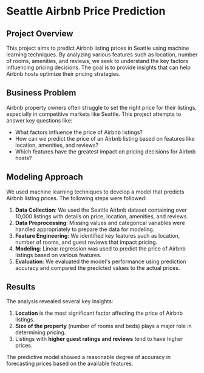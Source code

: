 # Seattle Airbnb Price Prediction

## Project Overview
This project aims to predict Airbnb listing prices in Seattle using machine learning techniques. By analyzing various features such as location, number of rooms, amenities, and reviews, we seek to understand the key factors influencing pricing decisions. The goal is to provide insights that can help Airbnb hosts optimize their pricing strategies.

## Business Problem
Airbnb property owners often struggle to set the right price for their listings, especially in competitive markets like Seattle. This project attempts to answer key questions like:
- What factors influence the price of Airbnb listings?
- How can we predict the price of an Airbnb listing based on features like location, amenities, and reviews?
- Which features have the greatest impact on pricing decisions for Airbnb hosts?

## Modeling Approach
We used machine learning techniques to develop a model that predicts Airbnb listing prices. The following steps were followed:
1. **Data Collection**: We used the Seattle Airbnb dataset containing over 10,000 listings with details on price, location, amenities, and reviews.
2. **Data Preprocessing**: Missing values and categorical variables were handled appropriately to prepare the data for modeling.
3. **Feature Engineering**: We identified key features such as location, number of rooms, and guest reviews that impact pricing.
4. **Modeling**: Linear regression was used to predict the price of Airbnb listings based on various features.
5. **Evaluation**: We evaluated the model's performance using prediction accuracy and compared the predicted values to the actual prices.

## Results
The analysis revealed several key insights:
1. **Location** is the most significant factor affecting the price of Airbnb listings.
2. **Size of the property** (number of rooms and beds) plays a major role in determining pricing.
3. Listings with **higher guest ratings and reviews** tend to have higher prices.

The predictive model showed a reasonable degree of accuracy in forecasting prices based on the available features.

